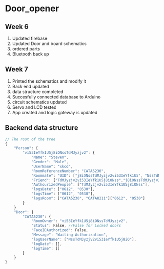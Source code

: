 # Door_opener

## Week 6
1. Updated firebase
2. Updated Door and board schematics
3. ordered parts
4. Bluetooth back up

## Week 7
1. Printed the schematics and modify it
2. Back end updated
3. data structure completed
4. Succesfully connected database to Arduino
5. circuit schematics updated
6. Servo and LCD tested
7. App created and logic gateway is updated

## Backend data structure
```javascript
// The root of the tree
{
    "Person": {
        "vi53IeYfk1U5j8iONssTdMJyzjv2": {
            "Name": "Steven",
            "Gender": "Male",
            "UserName": "xkcd",
            "RoomReferenceNumber": "CATA5230",
            "Roommate": "UID": ["j8iONssTdMJyzjv2vi53IeYfk1U5", "NssTdMJyzjv2vi53IeYfk1U5j8iO"],
            "Friend": ["TdMJyzjv2vi53IeYfk1U5j8iONss","j8iONssTdMJyzjv2vi53IeYfk1U5", "NssTdMJyzjv2vi53IeYfk1U5j8iO"],
            "AuthourizedPeople": ["TdMJyzjv2vi53IeYfk1U5j8iONss"],
            "logsDate": ["0612", "0530"],
            "logsTime": ["0612", "0530"],
            "logsRoom": ["CATA5230", "CATA8211"]["0612", "0530"]
        }
    }
    "Door": {
        "CATA5230": {
            "RoomOwner": "vi53IeYfk1U5j8iONssTdMJyzjv2",
            "Status": False, //False for Locked doors
            "FaceIDAuthorized": False,
            "Message": "Waiting Authorization",
            "logUserName": ["NssTdMJyzjv2vi53IeYfk1U5j8iO"],
            "logDate": [],
            "logTime": []
        }
    }
}
```
